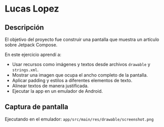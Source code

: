 # Lucas Lopez

## Descripción

El objetivo del proyecto fue construir una pantalla que muestra un artículo sobre Jetpack Compose.

En este ejercicio aprendí a:

- Usar recursos como imágenes y textos desde archivos `drawable` y `strings.xml`.
- Mostrar una imagen que ocupa el ancho completo de la pantalla.
- Aplicar padding y estilos a diferentes elementos de texto.
- Alinear textos de manera justificada.
- Ejecutar la app en un emulador de Android.

## Captura de pantalla

Ejecutando en el emulador:
`app/src/main/res/drawable/screenshot.png`
